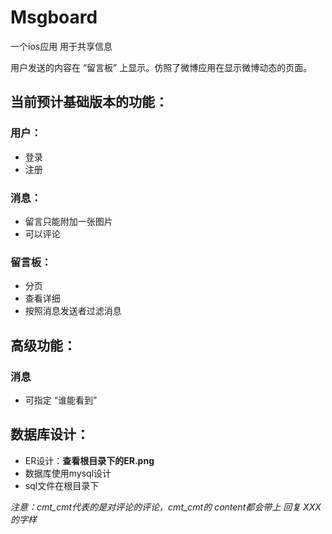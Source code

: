 # Msgboard
一个ios应用 用于共享信息

用户发送的内容在 “留言板” 上显示。仿照了微博应用在显示微博动态的页面。

## 当前预计基础版本的功能：
### 用户：
* 登录 
* 注册 
### 消息：
* 留言只能附加一张图片 
* 可以评论
### 留言板：
* 分页 
* 查看详细 
* 按照消息发送者过滤消息

## 高级功能：
### 消息
* 可指定 “谁能看到”

## 数据库设计：
 * ER设计：**查看根目录下的ER.png**
 * 数据库使用mysql设计
 * sql文件在根目录下

*注意：cmt_cmt代表的是对评论的评论，cmt_cmt的 content都会带上 回复 XXX 的字样*

